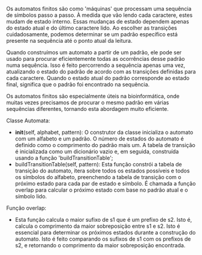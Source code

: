 Os automatos finitos são como 'máquinas' que processam uma sequência de símbolos passo a passo. À medida que vão lendo cada caractere, estes mudam de estado interno. Essas mudanças de estado dependem apenas do estado atual e do último caractere lido. Ao escolher as transições cuidadosamente, podemos determinar se um padrão específico está presente na sequência até o ponto atual da leitura.

Quando construímos um automato a partir de um padrão, ele pode ser usado para procurar eficientemente todas as ocorrências desse padrão numa sequência. Isso é feito percorrendo a sequência apenas uma vez, atualizando o estado do padrão de acordo com as transições definidas para cada caractere. Quando o estado atual do padrão corresponde ao estado final, significa que o padrão foi encontrado na sequência.

Os automatos finitos são especialmente úteis na bioinformática, onde muitas vezes precisamos de procurar o mesmo padrão em várias sequências diferentes, tornando esta abordagem muito eficiente.

Classe Automata:
- __init__(self, alphabet, pattern): O construtor da classe inicializa o automato com um alfabeto e um padrão. O número de estados do automato é definido como o comprimento do padrão mais um. A tabela de transição é inicializada como um dicionário vazio e, em seguida, construída usando a função 'buildTransitionTable';
- buildTransitionTable(self, pattern): Esta função constrói a tabela de transição do automato, itera sobre todos os estados possíveis e todos os símbolos do alfabeto, preenchendo a tabela de transição com o próximo estado para cada par de estado e símbolo. É chamada a função overlap para calcular o próximo estado com base no padrão atual e o símbolo lido.

Função overlap:
- Esta função calcula o maior sufixo de s1 que é um prefixo de s2. Isto é, calcula o comprimento da maior sobreposição entre s1 e s2. Isto é essencial para determinar os próximos estados durante a construção do automato. Isto é feito comparando os sufixos de s1 com os prefixos de s2, e retornando o comprimento da maior sobreposição encontrada.
